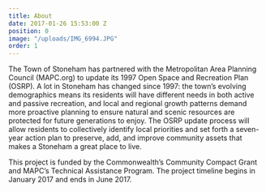 ```yaml
---
title: About
date: 2017-01-26 15:53:00 Z
position: 0
image: "/uploads/IMG_6994.JPG"
order: 1
---
```


The Town of Stoneham has partnered with the Metropolitan Area Planning Council (MAPC.org) to update its 1997 Open Space and Recreation Plan (OSRP). A lot in Stoneham has changed since 1997: the town’s evolving demographics means its residents will have different needs in both active and passive recreation, and local and regional growth patterns demand more proactive planning to ensure natural and scenic resources are protected for future generations to enjoy. The OSRP update process will allow residents to collectively identify local priorities and set forth a seven-year action plan to preserve, add, and improve community assets that makes a Stoneham a great place to live.

This project is funded by the Commonwealth’s Community Compact Grant and MAPC’s Technical Assistance Program. The project timeline begins in January 2017 and ends in June 2017.